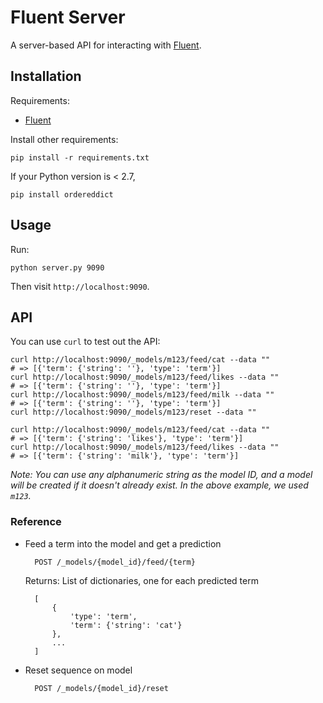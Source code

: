 # Fluent Server

A server-based API for interacting with [Fluent](https://github.com/numenta/nupic.fluent).

## Installation

Requirements:

- [Fluent](https://github.com/numenta/nupic.fluent)

Install other requirements:

    pip install -r requirements.txt

If your Python version is < 2.7,

    pip install ordereddict

## Usage

Run:

    python server.py 9090

Then visit `http://localhost:9090`.

## API

You can use `curl` to test out the API:

    curl http://localhost:9090/_models/m123/feed/cat --data ""
    # => [{'term': {'string': ''}, 'type': 'term'}]
    curl http://localhost:9090/_models/m123/feed/likes --data ""
    # => [{'term': {'string': ''}, 'type': 'term'}]
    curl http://localhost:9090/_models/m123/feed/milk --data ""
    # => [{'term': {'string': ''}, 'type': 'term'}]
    curl http://localhost:9090/_models/m123/reset --data ""

    curl http://localhost:9090/_models/m123/feed/cat --data ""
    # => [{'term': {'string': 'likes'}, 'type': 'term'}]
    curl http://localhost:9090/_models/m123/feed/likes --data ""
    # => [{'term': {'string': 'milk'}, 'type': 'term'}]

_Note: You can use any alphanumeric string as the model ID, and a model will be created if it doesn't already exist. In the above example, we used `m123`._

### Reference

* Feed a term into the model and get a prediction

        POST /_models/{model_id}/feed/{term}

    Returns: List of dictionaries, one for each predicted term

        [
            {
                'type': 'term',
                'term': {'string': 'cat'}
            },
            ...
        ]

* Reset sequence on model

        POST /_models/{model_id}/reset
